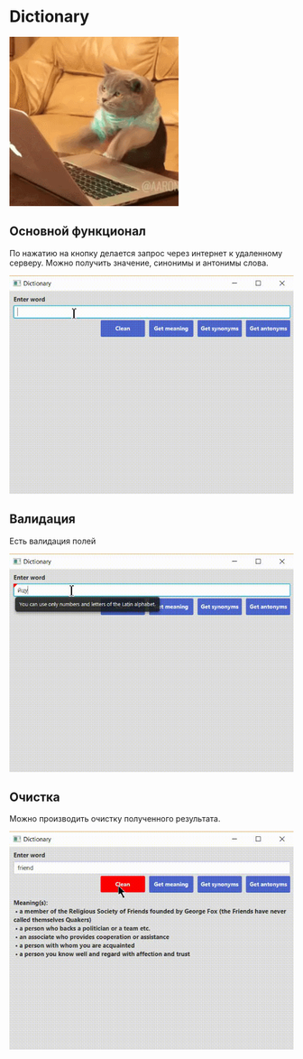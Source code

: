 # Dictionary
![Dictionary](2GU.gif)

## Основной функционал
По нажатию на кнопку делается запрос через интернет к удаленному серверу. 
Можно получить значение, синонимы и антонимы слова.

![Основной функционал](gifForReadMe/func.gif)

## Валидация
Есть валидация полей

![Валидация](gifForReadMe/validate.gif)

## Очистка
Можно производить очистку полученного результата.

![Очистка](gifForReadMe/clean.gif)

